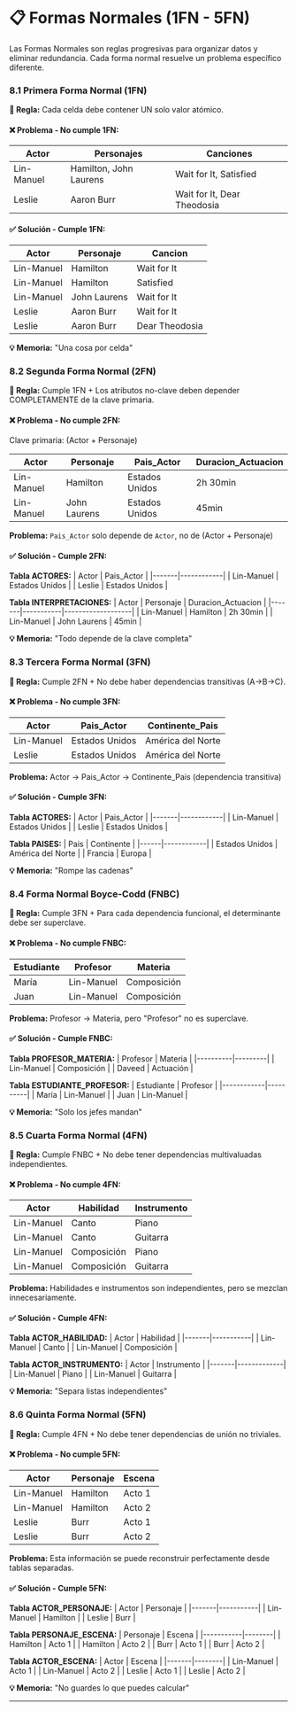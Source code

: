 # 📋 Formas Normales (1FN - 5FN)

Las Formas Normales son reglas progresivas para organizar datos y eliminar redundancia. Cada forma normal resuelve un problema específico diferente.

### 8.1 Primera Forma Normal (1FN)

**🎯 Regla:** Cada celda debe contener UN solo valor atómico.

#### **❌ Problema - No cumple 1FN:**
| Actor | Personajes | Canciones |
|-------|------------|-----------|
| Lin-Manuel | Hamilton, John Laurens | Wait for It, Satisfied |
| Leslie | Aaron Burr | Wait for It, Dear Theodosia |

#### **✅ Solución - Cumple 1FN:**
| Actor | Personaje | Cancion |
|-------|-----------|---------|
| Lin-Manuel | Hamilton | Wait for It |
| Lin-Manuel | Hamilton | Satisfied |
| Lin-Manuel | John Laurens | Wait for It |
| Leslie | Aaron Burr | Wait for It |
| Leslie | Aaron Burr | Dear Theodosia |

**💡 Memoria:** "Una cosa por celda"

### 8.2 Segunda Forma Normal (2FN)

**🎯 Regla:** Cumple 1FN + Los atributos no-clave deben depender COMPLETAMENTE de la clave primaria.

#### **❌ Problema - No cumple 2FN:**
Clave primaria: (Actor + Personaje)

| Actor | Personaje | Pais_Actor | Duracion_Actuacion |
|-------|-----------|------------|-------------------|
| Lin-Manuel | Hamilton | Estados Unidos | 2h 30min |
| Lin-Manuel | John Laurens | Estados Unidos | 45min |

**Problema:** `Pais_Actor` solo depende de `Actor`, no de (Actor + Personaje)

#### **✅ Solución - Cumple 2FN:**

**Tabla ACTORES:**
| Actor | Pais_Actor |
|-------|------------|
| Lin-Manuel | Estados Unidos |
| Leslie | Estados Unidos |

**Tabla INTERPRETACIONES:**
| Actor | Personaje | Duracion_Actuacion |
|-------|-----------|-------------------|
| Lin-Manuel | Hamilton | 2h 30min |
| Lin-Manuel | John Laurens | 45min |

**💡 Memoria:** "Todo depende de la clave completa"

### 8.3 Tercera Forma Normal (3FN)

**🎯 Regla:** Cumple 2FN + No debe haber dependencias transitivas (A→B→C).

#### **❌ Problema - No cumple 3FN:**
| Actor | Pais_Actor | Continente_Pais |
|-------|------------|-----------------|
| Lin-Manuel | Estados Unidos | América del Norte |
| Leslie | Estados Unidos | América del Norte |

**Problema:** Actor → Pais_Actor → Continente_Pais (dependencia transitiva)

#### **✅ Solución - Cumple 3FN:**

**Tabla ACTORES:**
| Actor | Pais_Actor |
|-------|------------|
| Lin-Manuel | Estados Unidos |
| Leslie | Estados Unidos |

**Tabla PAISES:**
| Pais | Continente |
|------|------------|
| Estados Unidos | América del Norte |
| Francia | Europa |

**💡 Memoria:** "Rompe las cadenas"

### 8.4 Forma Normal Boyce-Codd (FNBC)

**🎯 Regla:** Cumple 3FN + Para cada dependencia funcional, el determinante debe ser superclave.

#### **❌ Problema - No cumple FNBC:**
| Estudiante | Profesor | Materia |
|------------|----------|---------|
| María | Lin-Manuel | Composición |
| Juan | Lin-Manuel | Composición |

**Problema:** Profesor → Materia, pero "Profesor" no es superclave.

#### **✅ Solución - Cumple FNBC:**

**Tabla PROFESOR_MATERIA:**
| Profesor | Materia |
|----------|---------|
| Lin-Manuel | Composición |
| Daveed | Actuación |

**Tabla ESTUDIANTE_PROFESOR:**
| Estudiante | Profesor |
|------------|----------|
| María | Lin-Manuel |
| Juan | Lin-Manuel |

**💡 Memoria:** "Solo los jefes mandan"

### 8.5 Cuarta Forma Normal (4FN)

**🎯 Regla:** Cumple FNBC + No debe tener dependencias multivaluadas independientes.

#### **❌ Problema - No cumple 4FN:**
| Actor | Habilidad | Instrumento |
|-------|-----------|-------------|
| Lin-Manuel | Canto | Piano |
| Lin-Manuel | Canto | Guitarra |
| Lin-Manuel | Composición | Piano |
| Lin-Manuel | Composición | Guitarra |

**Problema:** Habilidades e instrumentos son independientes, pero se mezclan innecesariamente.

#### **✅ Solución - Cumple 4FN:**

**Tabla ACTOR_HABILIDAD:**
| Actor | Habilidad |
|-------|-----------|
| Lin-Manuel | Canto |
| Lin-Manuel | Composición |

**Tabla ACTOR_INSTRUMENTO:**
| Actor | Instrumento |
|-------|-------------|
| Lin-Manuel | Piano |
| Lin-Manuel | Guitarra |

**💡 Memoria:** "Separa listas independientes"

### 8.6 Quinta Forma Normal (5FN)

**🎯 Regla:** Cumple 4FN + No debe tener dependencias de unión no triviales.

#### **❌ Problema - No cumple 5FN:**
| Actor | Personaje | Escena |
|-------|-----------|--------|
| Lin-Manuel | Hamilton | Acto 1 |
| Lin-Manuel | Hamilton | Acto 2 |
| Leslie | Burr | Acto 1 |
| Leslie | Burr | Acto 2 |

**Problema:** Esta información se puede reconstruir perfectamente desde tablas separadas.

#### **✅ Solución - Cumple 5FN:**

**Tabla ACTOR_PERSONAJE:**
| Actor | Personaje |
|-------|-----------|
| Lin-Manuel | Hamilton |
| Leslie | Burr |

**Tabla PERSONAJE_ESCENA:**
| Personaje | Escena |
|-----------|--------|
| Hamilton | Acto 1 |
| Hamilton | Acto 2 |
| Burr | Acto 1 |
| Burr | Acto 2 |

**Tabla ACTOR_ESCENA:**
| Actor | Escena |
|-------|--------|
| Lin-Manuel | Acto 1 |
| Lin-Manuel | Acto 2 |
| Leslie | Acto 1 |
| Leslie | Acto 2 |

**💡 Memoria:** "No guardes lo que puedes calcular"

---


